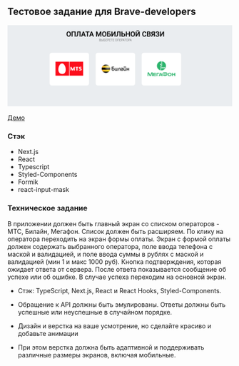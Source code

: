 ## Тестовое заданиe для Brave-developers

![alt text](screenshots/main.png "Терминал оплаты")

[Демо](https://brave-developers.herokuapp.com/)

### Стэк
* Next.js
* React
* Typescript
* Styled-Components
* Formik
* react-input-mask

### Техническое задание
В приложении должен быть главный экран со списком операторов - МТС, Билайн,
Мегафон. Список должен быть расширяем. По клику на оператора переходить на
экран формы оплаты.
Экран с формой оплаты должен содержать выбранного оператора, поле ввода
телефона с маской и валидацией, и поле ввода суммы в рублях с маской и
валидацией (мин 1 и макс 1000 руб). Кнопка подтверждения, которая ожидает ответа
от сервера. После ответа показывается сообщение об успехе или об ошибке. В случае
успеха переходим на основной экран.

* Стэк: TypeScript, Next.js, React и React Hooks, Styled-Components.

* Обращение к API должны быть эмулированы. Ответы должны быть успешные
или неуспешные в случайном порядке.

* Дизайн и верстка на ваше усмотрение, но сделайте красиво и добавьте
анимации

* При этом верстка должна быть адаптивной и поддерживать различные размеры
экранов, включая мобильные.


